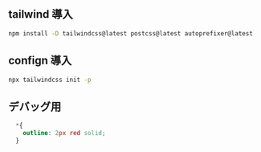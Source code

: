 
## tailwind 導入

~~~bash
npm install -D tailwindcss@latest postcss@latest autoprefixer@latest
~~~

## confign 導入

~~~bash
npx tailwindcss init -p
~~~

## デバッグ用

~~~css
  *{
    outline: 2px red solid;
  }
~~~